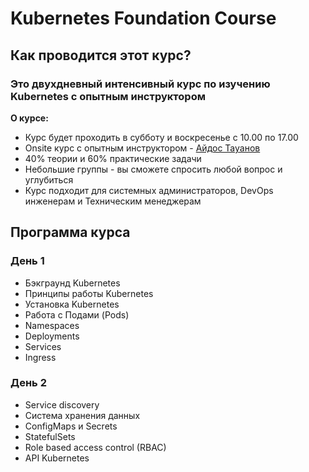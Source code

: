 # Kubernetes Foundation Course

## Как проводится этот курс?

### Это двухдневный интенсивный курс по изучению Kubernetes c опытным инструктором

**О курсе:**
- Курс будет проходить в субботу и воскресенье с 10.00 по 17.00
- Onsite курс с опытным инструктором - [Айдос Тауанов](https://www.linkedin.com/in/altynbai/)
- 40% теории и 60% практические задачи
- Небольшие группы - вы сможете спросить любой вопрос и углубиться
- Курс подходит для системных администраторов, DevOps инженерам и Техническим менеджерам

## Программа курса

### День 1
- Бэкграунд Kubernetes
- Принципы работы Kubernetes
- Установка Kubernetes
- Работа с Подами (Pods)
- Namespaces
- Deployments
- Services
- Ingress

### День 2
- Service discovery
- Система хранения данных
- ConfigMaps и Secrets
- StatefulSets
- Role based access control (RBAC)
- API Kubernetes
